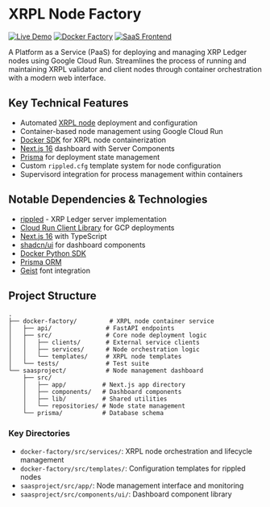 # XRPL Node Factory

[![Live Demo](https://img.shields.io/badge/demo-online-green.svg)](https://xrplatform.vercel.app)
[![Docker Factory](https://img.shields.io/badge/github-docker--factory-blue.svg)](https://github.com/otaviootavio/docker-factory)
[![SaaS Frontend](https://img.shields.io/badge/github-saas--project-blue.svg)](https://github.com/senderro/saasproject)

A Platform as a Service (PaaS) for deploying and managing XRP Ledger nodes using Google Cloud Run. Streamlines the process of running and maintaining XRPL validator and client nodes through container orchestration with a modern web interface.

## Key Technical Features

- Automated [XRPL node](https://xrpl.org/run-a-rippled-validator.html) deployment and configuration
- Container-based node management using Google Cloud Run
- [Docker SDK](https://docker-py.readthedocs.io/) for XRPL node containerization
- [Next.js 16](https://nextjs.org/blog/next-16) dashboard with Server Components
- [Prisma](https://www.prisma.io/) for deployment state management
- Custom `rippled.cfg` template system for node configuration
- Supervisord integration for process management within containers

## Notable Dependencies & Technologies

- [rippled](https://github.com/XRPLF/rippled) - XRP Ledger server implementation
- [Cloud Run Client Library](https://googleapis.dev/python/run/latest/index.html) for GCP deployments
- [Next.js 16](https://nextjs.org/) with TypeScript
- [shadcn/ui](https://ui.shadcn.com/) for dashboard components
- [Docker Python SDK](https://docker-py.readthedocs.io/)
- [Prisma ORM](https://www.prisma.io/)
- [Geist](https://vercel.com/font) font integration

## Project Structure
```
.
├── docker-factory/         # XRPL node container service
│   ├── api/               # FastAPI endpoints
│   ├── src/               # Core node deployment logic
│   │   ├── clients/       # External service clients
│   │   ├── services/      # Node orchestration logic
│   │   └── templates/     # XRPL node templates
│   └── tests/             # Test suite
└── saasproject/           # Node management dashboard
    ├── src/
    │   ├── app/          # Next.js app directory
    │   ├── components/   # Dashboard components
    │   ├── lib/          # Shared utilities
    │   └── repositories/ # Node state management
    └── prisma/           # Database schema
```

### Key Directories

- `docker-factory/src/services/`: XRPL node orchestration and lifecycle management
- `docker-factory/src/templates/`: Configuration templates for rippled nodes
- `saasproject/src/app/`: Node management interface and monitoring
- `saasproject/src/components/ui/`: Dashboard component library